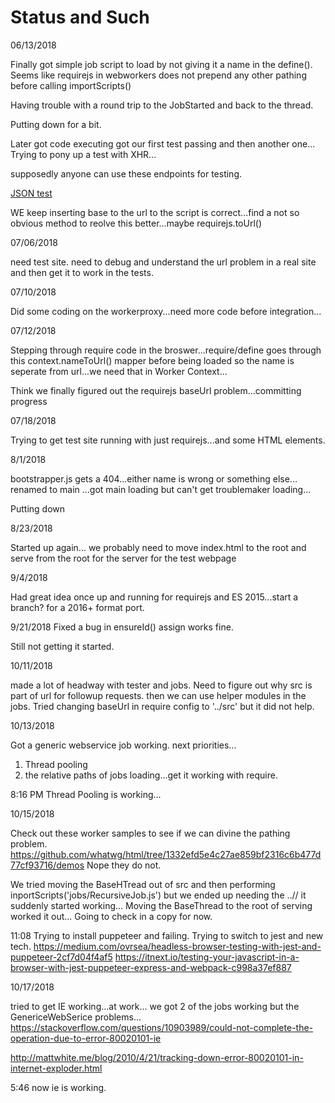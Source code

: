 
# Status and Such

06/13/2018

Finally got simple job script to load by not giving it a name in the define().
Seems like requirejs in webworkers does not prepend any other pathing before calling importScripts()

Having trouble with a round trip to the JobStarted and back to the thread.

Putting down for a bit.

Later got code executing got our first test passing and then another one...
Trying to pony up a test with XHR...

supposedly anyone can use these endpoints for testing.

[JSON test](http://www.jsontest.com/)

WE keep inserting base to the url to the script is correct...find a not so obvious method to reolve this better...maybe requirejs.toUrl()


07/06/2018

need test site.
need to debug and understand the url problem in a real site and then get it to work in the tests.

07/10/2018

Did some coding on the workerproxy...need more code before integration...

07/12/2018

Stepping through require code in the broswer...require/define goes through this context.nameToUrl() mapper before being loaded so the name is seperate from url...we need that in Worker Context...

Think we finally figured out the requirejs baseUrl problem...committing progress

07/18/2018

Trying to get test site running with just requirejs...and some HTML elements.

8/1/2018

bootstrapper.js gets a 404...either name is wrong or something else...
renamed to main ...got main loading but can't get troublemaker loading...

Putting down

8/23/2018

Started up again...
we probably need to move index.html to the root and serve from the root for the server for the test webpage

9/4/2018

Had great idea once up and running for requirejs and ES 2015...start a branch? for a 2016+ format port.

9/21/2018
Fixed a bug in ensureId()
assign works fine.

Still not getting it started.

10/11/2018

made a lot of headway with tester and jobs.
Need to figure out why src is part of url for followup requests.
then we can use helper modules in the jobs.
Tried changing baseUrl in require config to '../src' but it did not help.

10/13/2018

Got a generic webservice job working.
next priorities...
1. Thread pooling
2. the relative paths of jobs loading...get it working with require.

8:16 PM Thread Pooling is working...

10/15/2018

Check out these worker samples to see if we can divine the pathing problem.
https://github.com/whatwg/html/tree/1332efd5e4c27ae859bf2316c6b477d77cf93716/demos
Nope they do not.

We tried moving the BaseHTread out of src and then performing inportScripts('jobs/RecursiveJob.js')
but we ended up needing the ..//
it suddenly started working...
Moving the BaseThread to the root of serving worked it out...
Going to check in a copy for now.

11:08
Trying to install puppeteer and failing.
Trying to switch to jest and new tech.
https://medium.com/ovrsea/headless-browser-testing-with-jest-and-puppeteer-2cf7d04f4af5
https://itnext.io/testing-your-javascript-in-a-browser-with-jest-puppeteer-express-and-webpack-c998a37ef887

10/17/2018

tried to get IE working...at work...
we got 2 of the jobs working but the GenericeWebSerice problems...
https://stackoverflow.com/questions/10903989/could-not-complete-the-operation-due-to-error-80020101-ie

http://mattwhite.me/blog/2010/4/21/tracking-down-error-80020101-in-internet-exploder.html

5:46
now ie is working.
